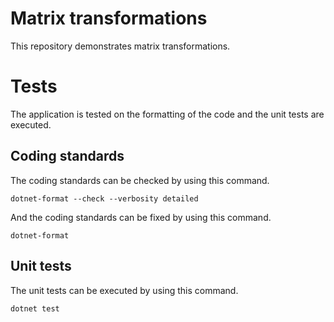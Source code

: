 # Matrix transformations
This repository demonstrates matrix transformations.

# Tests
The application is tested on the formatting of the code and the unit tests are executed.

## Coding standards
The coding standards can be checked by using this command.
```shell
dotnet-format --check --verbosity detailed
```

And the coding standards can be fixed by using this command.
```shell
dotnet-format
```

## Unit tests
The unit tests can be executed by using this command.
```shell
dotnet test
```
